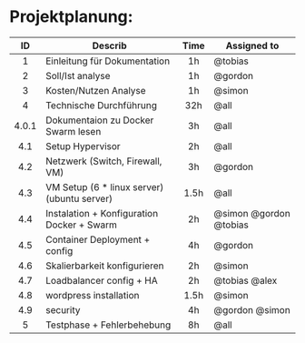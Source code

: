 # Projektplanung:

| ID    | Describ                                       | Time  | Assigned to   |
| :---: | ---                                           | :---: | ---           |
| 1     | Einleitung für Dokumentation                  | 1h    | @tobias       |
| 2     | Soll/Ist analyse                              | 1h    | @gordon       |
| 3     | Kosten/Nutzen Analyse                         | 1h    | @simon        |
| 4     | Technische Durchführung                       | 32h   | @all          |
| 4.0.1 | Dokumentaion zu Docker Swarm lesen            | 3h    | @all          |
| 4.1   | Setup Hypervisor                              | 2h    | @all          |
| 4.2   | Netzwerk (Switch, Firewall, VM)               | 3h    | @gordon       |
| 4.3   | VM Setup (6 * linux server) (ubuntu server)   | 1.5h  | @all          |
| 4.4   | Instalation + Konfiguration Docker + Swarm    | 2h    | @simon @gordon @tobias|
| 4.5   | Container Deployment + config                 | 4h    | @gordon       |
| 4.6   | Skalierbarkeit konfigurieren                  | 2h    | @simon        |
| 4.7   | Loadbalancer config + HA                      | 2h    | @tobias @alex |
| 4.8   | wordpress installation                        | 1.5h  | @simon        |
| 4.9   | security                                      | 4h    | @gordon @simon|
| 5     | Testphase + Fehlerbehebung                    | 8h    | @all          |
